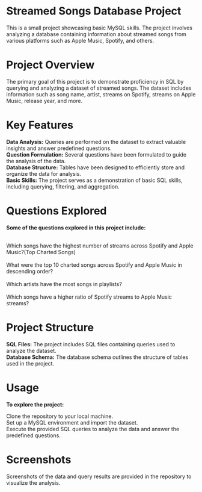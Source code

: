 # Streamed Songs Database Project
This is a small project showcasing basic MySQL skills. The project involves analyzing a database containing information about streamed songs from various platforms such as Apple Music, Spotify, and others.

# Project Overview
The primary goal of this project is to demonstrate proficiency in SQL by querying and analyzing a dataset of streamed songs. The dataset includes information such as song name, artist, streams on Spotify, streams on Apple Music, release year, and more.

# Key Features
**Data Analysis:** Queries are performed on the dataset to extract valuable insights and answer predefined questions.<br>
**Question Formulation:** Several questions have been formulated to guide the analysis of the data.<br>
**Database Structure:** Tables have been designed to efficiently store and organize the data for analysis.<br>
**Basic Skills:** The project serves as a demonstration of basic SQL skills, including querying, filtering, and aggregation.<br>
# Questions Explored
**Some of the questions explored in this project include:**

<br> Which songs have the highest number of streams across Spotify and Apple Music?(Top Charted Songs)<br>
<br> What were the top 10 charted songs across Spotify and Apple Music in descending order?<br>
<br> Which artists have the most songs in playlists?<br>
<br> Which songs have a higher ratio of Spotify streams to Apple Music streams?<br>
# Project Structure
**SQL Files:** The project includes SQL files containing queries used to analyze the dataset.<br>
**Database Schema:** The database schema outlines the structure of tables used in the project.<br>
# Usage
**To explore the project:**

Clone the repository to your local machine.<br>
Set up a MySQL environment and import the dataset.<br>
Execute the provided SQL queries to analyze the data and answer the predefined questions.<br>
# Screenshots
Screenshots of the data and query results are provided in the repository to visualize the analysis.

